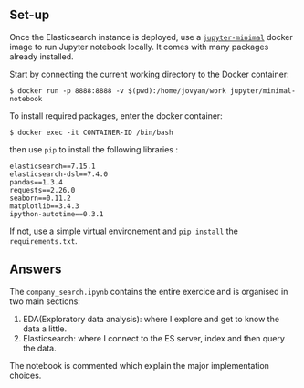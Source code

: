 ## Set-up
Once the Elasticsearch instance is deployed, use a [`jupyter-minimal`](https://hub.docker.com/r/jupyter/minimal-notebook/tags/) docker image to run Jupyter notebook locally. It comes with many packages already installed.

Start by connecting the current working directory to the Docker container:
```
$ docker run -p 8888:8888 -v $(pwd):/home/jovyan/work jupyter/minimal-notebook 
```
To install required packages, enter the docker container:
```
$ docker exec -it CONTAINER-ID /bin/bash
```

then use `pip` to install the following libraries :
```
elasticsearch==7.15.1
elasticsearch-dsl==7.4.0
pandas==1.3.4
requests==2.26.0
seaborn==0.11.2
matplotlib==3.4.3
ipython-autotime==0.3.1
```

If not, use a simple virtual environement and `pip install` the `requirements.txt`.

## Answers

The `company_search.ipynb` contains the entire exercice and is organised in two main sections:

1. EDA(Exploratory data analysis): where I explore and get to know the data a little.
2. Elasticsearch: where I connect to the ES server, index and then query the data.

The notebook is commented which explain the major implementation choices.